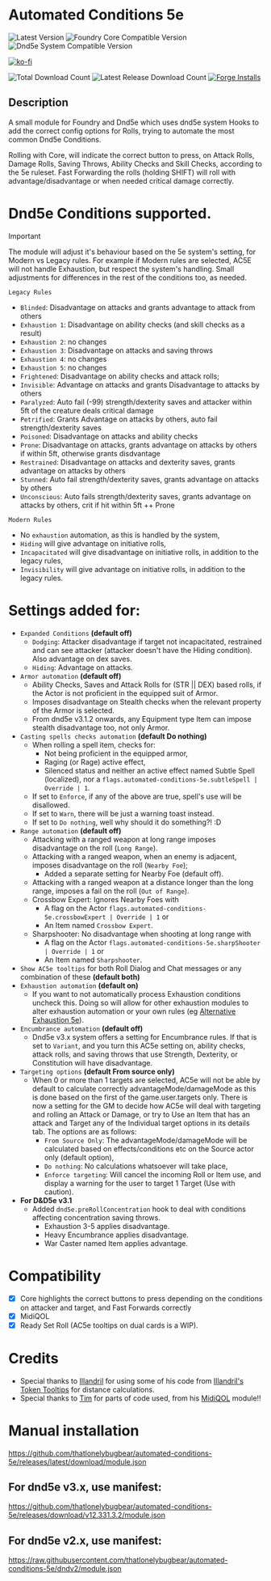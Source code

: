 # Automated Conditions 5e
![Latest Version](https://img.shields.io/badge/dynamic/json.svg?url=https://api.github.com/repos/thatlonelybugbear/automated-conditions-5e/releases/latest&label=AC5E%20Version&query=$.tag_name&colorB=yellow&style=for-the-badge)
![Foundry Core Compatible Version](https://img.shields.io/badge/dynamic/json.svg?url=https://raw.githubusercontent.com/thatlonelybugbear/automated-conditions-5e/main/module.json&label=Foundry%20Version&query=$.compatibility.verified&colorB=ff6400&style=for-the-badge)
![Dnd5e System Compatible Version](https://img.shields.io/badge/dynamic/json.svg?url=https://raw.githubusercontent.com/thatlonelybugbear/automated-conditions-5e/main/module.json&label=dnd5e%20Version&query=$.relationships.systems[0].compatibility.verified&colorB=red&style=for-the-badge)

[![ko-fi](https://ko-fi.com/img/githubbutton_sm.svg)](https://ko-fi.com/thatlonelybugbear)

![Total Download Count](https://img.shields.io/github/downloads/thatlonelybugbear/automated-conditions-5e/total?color=2b82fc&label=TOTAL%20DOWNLOADS&style=for-the-badge)
![Latest Release Download Count](https://img.shields.io/github/downloads/thatlonelybugbear/automated-conditions-5e/latest/total?color=2b82fc&label=LATEST%20DOWNLOADS&style=for-the-badge)
[![Forge Installs](https://img.shields.io/badge/dynamic/json?label=Forge%20Installs&query=package.installs&suffix=%25&url=https://forge-vtt.com/api/bazaar/package/automated-conditions-5e&colorB=68a74f&style=for-the-badge)](https://forge-vtt.com/bazaar#package=automated-conditions-5e)

## Description
A small module for Foundry and Dnd5e which uses dnd5e system Hooks to add the correct config options for Rolls, trying to automate the most common Dnd5e Conditions.

Rolling with Core, will indicate the correct button to press, on Attack Rolls, Damage Rolls, Saving Throws, Ability Checks and Skill Checks, according to the 5e ruleset.
Fast Forwarding the rolls (holding SHIFT) will roll with advantage/disadvantage or when needed critical damage correctly.

# Dnd5e Conditions supported.
> [!IMPORTANT]
> The module will adjust it's behaviour based on the 5e system's setting, for Modern vs Legacy rules.
For example if Modern rules are selected, AC5E will not handle Exhaustion, but respect the system's handling.
Small adjustments for differences in the rest of the conditions too, as needed.


`Legacy Rules`
- `Blinded`: Disadvantage on attacks and grants advantage to attack from others
- `Exhaustion 1`: Disadvantage on ability checks (and skill checks as a result)
- `Exhaustion 2`: no changes
- `Exhaustion 3`: Disadvantage on attacks and saving throws
- `Exhaustion 4`: no changes
- `Exhaustion 5`: no changes
- `Frightened`: Disadvantage on ability checks and attack rolls;
- `Invisible`: Advantage on attacks and grants Disadvantage to attacks by others
- `Paralyzed`: Auto fail (-99) strength/dexterity saves and attacker within 5ft of the creature deals critical damage
- `Petrified`: Grants Advantage on attacks by others, auto fail strength/dexterity saves
- `Poisoned`: Disadvantage on attacks and ability checks
- `Prone`: Disadvantage on attacks, grants advantage on attacks by others if within 5ft, otherwise grants disdvantage
- `Restrained`: Disadvantage on attacks and dexterity saves, grants advantage on attacks by others
- `Stunned`: Auto fail strength/dexterity saves, grants advantage on attacks by others
- `Unconscious`: Auto fails strength/dexterity saves, grants advantage on attacks by others, crit if hit within 5ft ++ Prone

`Modern Rules`
- No `exhaustion` automation, as this is handled by the system,
- `Hiding` will give advantage on initiative rolls,
- `Incapacitated` will give disadvantage on initiative rolls, in addition to the legacy rules,
- `Invisibility` will give advantage on initiative rolls, in addition to the legacy rules.

# Settings added for:
- `Expanded Conditions` **(default off)**
  - `Dodging`: Attacker disadvantage if target not incapacitated, restrained and can see attacker (attacker doesn't have the Hiding condition). Also advantage on dex saves.
  - `Hiding`: Advantage on attacks.
- `Armor automation` **(default off)**
  - Ability Checks, Saves and Attack Rolls for (STR || DEX) based rolls, if the Actor is not proficient in the equipped suit of Armor.
  - Imposes disadvantage on Stealth checks when the relevant property of the Armor is selected.
  - From dnd5e v3.1.2 onwards, any Equipment type Item can impose stealth disadvantage too, not only Armor.
- `Casting spells checks automation` **(default Do nothing)**
  - When rolling a spell item, checks for:
    - Not being proficient in the equipped armor,
    - Raging (or Rage) active effect,
    - Silenced status and neither an active effect named Subtle Spell (localized), nor a `flags.automated-conditions-5e.subtleSpell | Override | 1`.
  - If set to `Enforce`, if any of the above are true, spell's use will be disallowed.
  - If set to `Warn`, there will be just a warning toast instead.
  - If set to `Do nothing`, well why should it do something?! :D
- `Range automation` **(default off)**
  - Attacking with a ranged weapon at long range imposes disadvantage on the roll (`Long Range`).
  - Attacking with a ranged weapon, when an enemy is adjacent, imposes disadvantage on the roll (`Nearby Foe`);
    - Added a separate setting for Nearby Foe (default off).
  - Attacking with a ranged weapon at a distance longer than the long range, imposes a fail on the roll (`Out of Range`).
  - Crossbow Expert: Ignores Nearby Foes with
    - A flag on the Actor `flags.automated-conditions-5e.crossbowExpert | Override | 1` or
    - An Item named `Crossbow Expert`.
  - Sharpshooter: No disadvantage when shooting at long range with
    - A flag on the Actor `flags.automated-conditions-5e.sharpShooter | Override | 1` or
    - An Item named `Sharpshooter`.
- `Show AC5e tooltips` for both Roll Dialog and Chat messages or any combination of these **(default both)**
- `Exhaustion automation` **(default on)**
  - If you want to not automatically process Exhaustion conditions uncheck this. Doing so will allow for other exhaustion modules to alter exhaustion automation or your own rules (eg [Alternative Exhaustion 5e](https://foundryvtt.com/packages/alternative-exhaustion-5e)).
- `Encumbrance automation` **(default off)**
  - Dnd5e v3.x system offers a setting for Encumbrance rules. If that is set to `Variant`, and you turn this AC5e setting on, ability checks, attack rolls, and saving throws that use Strength, Dexterity, or Constitution will have disadvantage.
- `Targeting options` **(default From source only)**
  - When 0 or more than 1 targets are selected, AC5e will not be able by default to calculate correctly advantageMode/damageMode as this is done based on the first of the game.user.targets only. There is now a setting for the GM to decide how AC5e will deal with targeting and rolling an Attack or Damage, or try to Use an Item that has an attack and Target any of the Individual target options in its details tab. The options are as follows:
    - `From Source Only`: The advantageMode/damageMode will be calculated based on effects/conditions etc on the Source actor only (default option),
    - `Do nothing`: No calculations whatsoever will take place,
    - `Enforce targeting`: Will cancel the incoming Roll or Item use, and display a warning for the user to target 1 Target (Use with caution).
- **For D&D5e v3.1**
  - Added `dnd5e.preRollConcentration` hook to deal with conditions affecting concentration saving throws.
    - Exhaustion 3-5 applies disadvantage.
    - Heavy Encumbrance applies disadvantage.
    - War Caster named Item applies advantage.

# Compatibility
- [x] Core highlights the correct buttons to press depending on the conditions on attacker and target, and Fast Forwards correctly
- [X] MidiQOL
- [X] Ready Set Roll (AC5e tooltips on dual cards is a WIP).
 
# Credits
- Special thanks to [Illandril](https://github.com/illandril) for using some of his code from [Illandril's Token Tooltips](https://github.com/illandril/FoundryVTT-token-tooltips) for distance calculations.
- Special thanks to [Tim](https://gitlab.com/tposney) for parts of code used, from his [MidiQOL](https://gitlab.com/tposney/midi-qol) module!!

# Manual installation
<https://github.com/thatlonelybugbear/automated-conditions-5e/releases/latest/download/module.json>
## For dnd5e v3.x, use manifest: 
<https://github.com/thatlonelybugbear/automated-conditions-5e/releases/download/v12.331.3.2/module.json>
## For dnd5e v2.x, use manifest: 
<https://raw.githubusercontent.com/thatlonelybugbear/automated-conditions-5e/dndv2/module.json>

